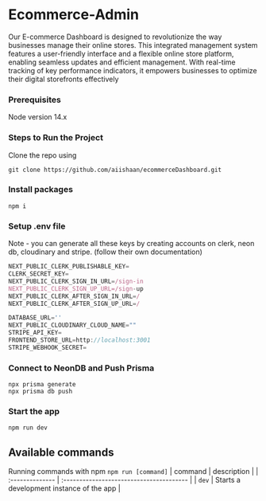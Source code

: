 # Ecommerce-Admin
Our E-commerce Dashboard is designed to revolutionize the way businesses manage their online stores. This integrated management system features a user-friendly interface and a flexible online store platform, enabling seamless updates and efficient management. With real-time tracking of key performance indicators, it empowers businesses to optimize their digital storefronts effectively

### Prerequisites
Node version 14.x

### Steps to Run the Project
Clone the repo using 
```shell 
git clone https://github.com/aiishaan/ecommerceDashboard.git
```
### Install packages
```shell
npm i
```
### Setup .env file
Note - you can generate all these keys by creating accounts on clerk, neon db, cloudinary and stripe. (follow their own documentation)
```js
NEXT_PUBLIC_CLERK_PUBLISHABLE_KEY=
CLERK_SECRET_KEY=
NEXT_PUBLIC_CLERK_SIGN_IN_URL=/sign-in
NEXT_PUBLIC_CLERK_SIGN_UP_URL=/sign-up
NEXT_PUBLIC_CLERK_AFTER_SIGN_IN_URL=/
NEXT_PUBLIC_CLERK_AFTER_SIGN_UP_URL=/

DATABASE_URL=''
NEXT_PUBLIC_CLOUDINARY_CLOUD_NAME=""
STRIPE_API_KEY=
FRONTEND_STORE_URL=http://localhost:3001
STRIPE_WEBHOOK_SECRET=
```
### Connect to NeonDB and Push Prisma
```shell
npx prisma generate
npx prisma db push
```
### Start the app

```shell
npm run dev
```
## Available commands
Running commands with npm `npm run [command]`
| command         | description                              |
| :-------------- | :--------------------------------------- |
| `dev`           | Starts a development instance of the app |
